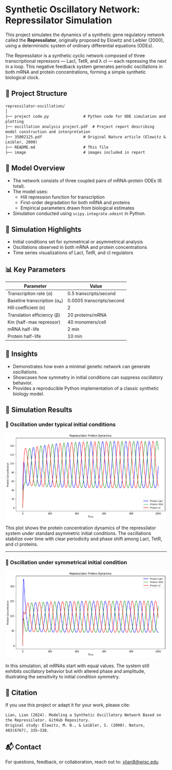 
# Synthetic Oscillatory Network: Repressilator Simulation

This project simulates the dynamics of a synthetic gene regulatory network called the **Repressilator**, originally proposed by Elowitz and Leibler (2000), using a deterministic system of ordinary differential equations (ODEs).

The Repressilator is a synthetic cyclic network composed of three transcriptional repressors — LacI, TetR, and λ cI — each repressing the next in a loop. This negative feedback system generates periodic oscillations in both mRNA and protein concentrations, forming a simple synthetic biological clock.

## 📁 Project Structure

```
repressilator-oscillation/
│
├── project code.py               # Python code for ODE simulation and plotting
├── oscillation analysis project.pdf  # Project report describing model construction and interpretation
├── 35002125.pdf                  # Original Nature article (Elowitz & Leibler, 2000)
├── README.md                     # This file
├── image                         # images included in report
```

## 🔬 Model Overview

- The network consists of three coupled pairs of mRNA-protein ODEs (6 total).
- The model uses:
  - Hill repression function for transcription
  - First-order degradation for both mRNA and proteins
  - Empirical parameters drawn from biological estimates
- Simulation conducted using `scipy.integrate.odeint` in Python.

## 🧪 Simulation Highlights

- Initial conditions set for symmetrical or asymmetrical analysis
- Oscillations observed in both mRNA and protein concentrations
- Time series visualizations of LacI, TetR, and cI regulators

## 📊 Key Parameters

| Parameter      | Value                        |
|----------------|------------------------------|
| Transcription rate (α) | 0.5 transcripts/second |
| Baseline transcription (α₀) | 0.0005 transcripts/second |
| Hill coefficient (n)   | 2 |
| Translation efficiency (β) | 20 proteins/mRNA |
| Km (half-max repressor) | 40 monomers/cell |
| mRNA half-life | 2 min |
| Protein half-life | 10 min |

## 🧠 Insights

- Demonstrates how even a minimal genetic network can generate oscillations.
- Showcases how symmetry in initial conditions can suppress oscillatory behavior.
- Provides a reproducible Python implementation of a classic synthetic biology model.

## 🧬 Simulation Results

### 🔁 Oscillation under typical initial conditions

![Protein Oscillation - Typical](image/protein%20dynamics.png)

This plot shows the protein concentration dynamics of the repressilator system under standard asymmetric initial conditions. The oscillations stabilize over time with clear periodicity and phase shift among LacI, TetR, and cI proteins.

---

### 🔄 Oscillation under symmetrical initial condition

![Protein Oscillation - Symmetrical Init](image/repressor%20of%20asym%20initial%20condition.png)

In this simulation, all mRNAs start with equal values. The system still exhibits oscillatory behavior but with altered phase and amplitude, illustrating the sensitivity to initial condition symmetry.


## 📎 Citation

If you use this project or adapt it for your work, please cite:
```
Lian, Lian (2024). Modeling a Synthetic Oscillatory Network Based on the Repressilator. GitHub Repository.
Original study: Elowitz, M. B., & Leibler, S. (2000). Nature, 403(6767), 335–338.
```

## 📬 Contact

For questions, feedback, or collaboration, reach out to: xlian8@wisc.edu
